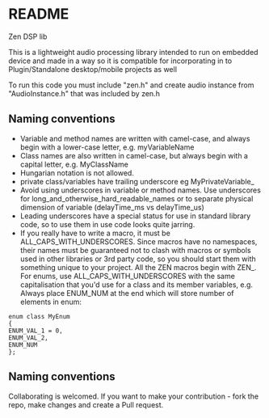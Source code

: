 #  README

Zen DSP lib

This is a lightweight audio processing library intended to run on embedded device and made in a way so it is compatible for incorporating in to Plugin/Standalone desktop/mobile projects as well 

To run this code you must include "zen.h" and create audio instance from "AudioInstance.h" that was included by zen.h




## Naming conventions

- Variable and method names are written with camel-case, and always begin with a lower-case letter, e.g. myVariableName
- Class names are also written in camel-case, but always begin with a capital letter, e.g. MyClassName
- Hungarian notation is not allowed. 
- private class/variables have trailing underscore eg MyPrivateVariable_ 
- Avoid using underscores in variable or method names. Use underscores for long_and_otherwise_hard_readable_names or to separate physical dimension of variable (delayTime_ms vs delayTime_us)
- Leading underscores have a special status for use in standard library code, so to use them in use code looks quite jarring.
- If you really have to write a macro, it must be ALL_CAPS_WITH_UNDERSCORES.
Since macros have no namespaces, their names must be guaranteed not to clash with macros or symbols used in other libraries or 3rd party code, so you should start them with something unique to your project. All the ZEN macros begin with ZEN_. 
For enums, use ALL_CAPS_WITH_UNDERSCORES with the same capitalisation that you'd use for a class and its member variables, e.g. Always place ENUM_NUM at the end which will store number of elements in enum:
```
enum class MyEnum
{
ENUM_VAL_1 = 0,
ENUM_VAL_2,  
ENUM_NUM
};
```


## Naming conventions

Collaborating is welcomed. If you want to make your contribution - fork the repo, make changes and create a Pull request. 
